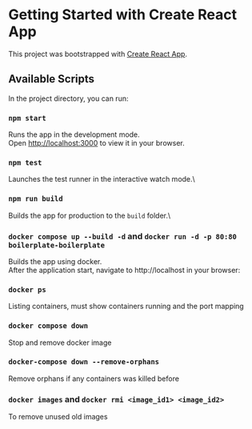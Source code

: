 # Getting Started with Create React App

This project was bootstrapped with [Create React App](https://github.com/facebook/create-react-app).

## Available Scripts

In the project directory, you can run:

### `npm start`

Runs the app in the development mode.\
Open [http://localhost:3000](http://localhost:3000) to view it in your browser.

### `npm test`

Launches the test runner in the interactive watch mode.\

### `npm run build`

Builds the app for production to the `build` folder.\

### `docker compose up --build -d` and `docker run -d -p 80:80 boilerplate-boilerplate`

Builds the app using docker.\
After the application start, navigate to http://localhost in your browser:

### `docker ps`

Listing containers, must show containers running and the port mapping

### `docker compose down`

Stop and remove docker image

### `docker-compose down --remove-orphans`

Remove orphans if any containers was killed before

### `docker images` and `docker rmi <image_id1> <image_id2>`

To remove unused old images
